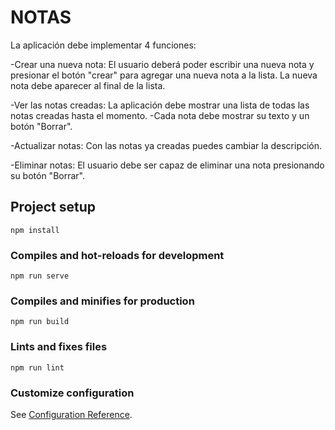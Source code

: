 # NOTAS
La aplicación debe implementar 4 funciones:

-Crear una nueva nota: El usuario deberá poder escribir una nueva nota y presionar el botón "crear" para agregar una nueva nota a la lista. La nueva nota debe aparecer al final de la lista.

-Ver las notas creadas: La aplicación debe mostrar una lista de todas las notas creadas hasta el momento. -Cada nota debe mostrar su texto y un botón "Borrar".

-Actualizar notas: Con las notas ya creadas puedes cambiar la descripción.

-Eliminar notas: El usuario debe ser capaz de eliminar una nota presionando su botón "Borrar".


## Project setup
```
npm install
```

### Compiles and hot-reloads for development
```
npm run serve
```

### Compiles and minifies for production
```
npm run build
```

### Lints and fixes files
```
npm run lint
```

### Customize configuration
See [Configuration Reference](https://cli.vuejs.org/config/).
